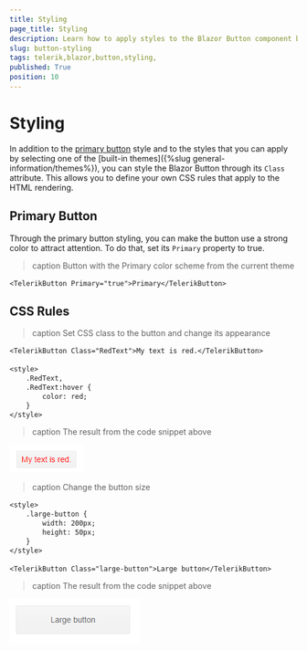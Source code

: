 ```yaml
---
title: Styling
page_title: Styling
description: Learn how to apply styles to the Blazor Button component by Telerik UI.
slug: button-styling
tags: telerik,blazor,button,styling,
published: True
position: 10
---
```


# Styling

In addition to the [primary button](#primary-button) style and to the styles that you can apply by selecting one of the [built-in themes]({%slug general-information/themes%}), you can style the Blazor Button through its `Class` attribute. This allows you to define your own CSS rules that apply to the HTML rendering.

## Primary Button

Through the primary button styling, you can make the button use a strong color to attract attention. To do that, set its `Primary` property to true.

>caption Button with the Primary color scheme from the current theme

````CSHTML
<TelerikButton Primary="true">Primary</TelerikButton>
````

## CSS Rules

>caption Set CSS class to the button and change its appearance

````CSHTML
<TelerikButton Class="RedText">My text is red.</TelerikButton>

<style>
	.RedText,
	.RedText:hover {
		color: red;
	}
</style>
````

>caption The result from the code snippet above

![](images/red-button.png)


>caption Change the button size

````
<style>
    .large-button {
        width: 200px;
        height: 50px;
    }
</style>

<TelerikButton Class="large-button">Large button</TelerikButton>
````

>caption The result from the code snippet above

![use css to change the button size](images/button-size-change.png)
